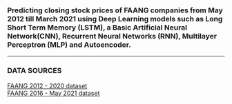 ### Predicting closing stock prices of FAANG companies from May 2012 till March 2021 using Deep Learning models such as Long Short Term Memory (LSTM), a Basic Artificial Neural Network(CNN), Recurrent Neural Networks (RNN), Multilayer Perceptron (MLP) and Autoencoder. 

---
### DATA SOURCES 
<a href="https://www.kaggle.com/aayushmishra1512/faang-complete-stock-data">FAANG 2012 - 2020 dataset </a></br>
<a href="https://www.kaggle.com/specter7/amazon-amzn-historical-stock-price-data">FAANG 2016 - May 2021 dataset </a></br>


